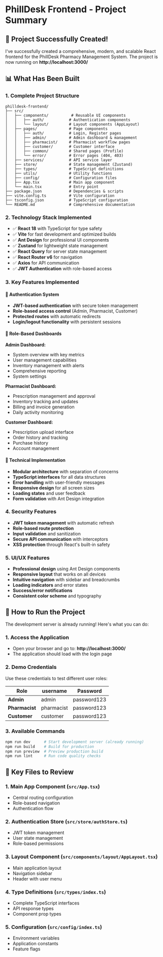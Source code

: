 # PhillDesk Frontend - Project Summary

## 🎉 Project Successfully Created!

I've successfully created a comprehensive, modern, and scalable React frontend for the PhillDesk Pharmacy Management System. The project is now running on **http://localhost:3000/**

## 📊 What Has Been Built

### 1. **Complete Project Structure**
```
philldesk-frontend/
├── src/
│   ├── components/          # Reusable UI components
│   │   ├── auth/           # Authentication components
│   │   └── layout/         # Layout components (AppLayout)
│   ├── pages/              # Page components
│   │   ├── auth/           # Login, Register pages
│   │   ├── admin/          # Admin dashboard & management
│   │   ├── pharmacist/     # Pharmacist workflow pages
│   │   ├── customer/       # Customer interface
│   │   ├── common/         # Shared pages (Profile)
│   │   └── error/          # Error pages (404, 403)
│   ├── services/           # API service layer
│   ├── store/              # State management (Zustand)
│   ├── types/              # TypeScript definitions
│   ├── utils/              # Utility functions
│   ├── config/             # Configuration files
│   ├── App.tsx             # Main app component
│   └── main.tsx            # Entry point
├── package.json            # Dependencies & scripts
├── vite.config.ts          # Vite configuration
├── tsconfig.json           # TypeScript configuration
└── README.md               # Comprehensive documentation
```

### 2. **Technology Stack Implemented**
- ✅ **React 18** with TypeScript for type safety
- ✅ **Vite** for fast development and optimized builds
- ✅ **Ant Design** for professional UI components
- ✅ **Zustand** for lightweight state management
- ✅ **React Query** for server state management
- ✅ **React Router v6** for navigation
- ✅ **Axios** for API communication
- ✅ **JWT Authentication** with role-based access

### 3. **Key Features Implemented**

#### 🔐 Authentication System
- **JWT-based authentication** with secure token management
- **Role-based access control** (Admin, Pharmacist, Customer)
- **Protected routes** with automatic redirects
- **Login/logout functionality** with persistent sessions

#### 🏥 Role-Based Dashboards

**Admin Dashboard:**
- System overview with key metrics
- User management capabilities
- Inventory management with alerts
- Comprehensive reporting
- System settings

**Pharmacist Dashboard:**
- Prescription management and approval
- Inventory tracking and updates
- Billing and invoice generation
- Daily activity monitoring

**Customer Dashboard:**
- Prescription upload interface
- Order history and tracking
- Purchase history
- Account management

#### 🔧 Technical Implementation
- **Modular architecture** with separation of concerns
- **TypeScript interfaces** for all data structures
- **Error handling** with user-friendly messages
- **Responsive design** for all screen sizes
- **Loading states** and user feedback
- **Form validation** with Ant Design integration

### 4. **Security Features**
- **JWT token management** with automatic refresh
- **Role-based route protection**
- **Input validation** and sanitization
- **Secure API communication** with interceptors
- **XSS protection** through React's built-in safety

### 5. **UI/UX Features**
- **Professional design** using Ant Design components
- **Responsive layout** that works on all devices
- **Intuitive navigation** with sidebar and breadcrumbs
- **Loading indicators** and error states
- **Success/error notifications**
- **Consistent color scheme** and typography

## 🚀 How to Run the Project

The development server is already running! Here's what you can do:

### 1. **Access the Application**
- Open your browser and go to: **http://localhost:3000/**
- The application should load with the login page

### 2. **Demo Credentials**
Use these credentials to test different user roles:

| Role | username | Password |
|------|-------|----------|
| **Admin** | admin | password123 |
| **Pharmacist** | pharmacist | password123 |
| **Customer** | customer | password123 |

### 3. **Available Commands**
```bash
npm run dev      # Start development server (already running)
npm run build    # Build for production
npm run preview  # Preview production build
npm run lint     # Run code quality checks
```

## 📁 Key Files to Review

### 1. **Main App Component** (`src/App.tsx`)
- Central routing configuration
- Role-based navigation
- Authentication flow

### 2. **Authentication Store** (`src/store/authStore.ts`)
- JWT token management
- User state management
- Role-based permissions

### 3. **Layout Component** (`src/components/layout/AppLayout.tsx`)
- Main application layout
- Navigation sidebar
- Header with user menu

### 4. **Type Definitions** (`src/types/index.ts`)
- Complete TypeScript interfaces
- API response types
- Component prop types

### 5. **Configuration** (`src/config/index.ts`)
- Environment variables
- Application constants
- Feature flags
